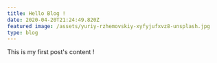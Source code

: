 ```yaml
---
title: Hello Blog !
date: 2020-04-20T21:24:49.820Z
featured image: /assets/yuriy-rzhemovskiy-xyfyjufxvz8-unsplash.jpg
type: blog
---
```

This is my first post's content !